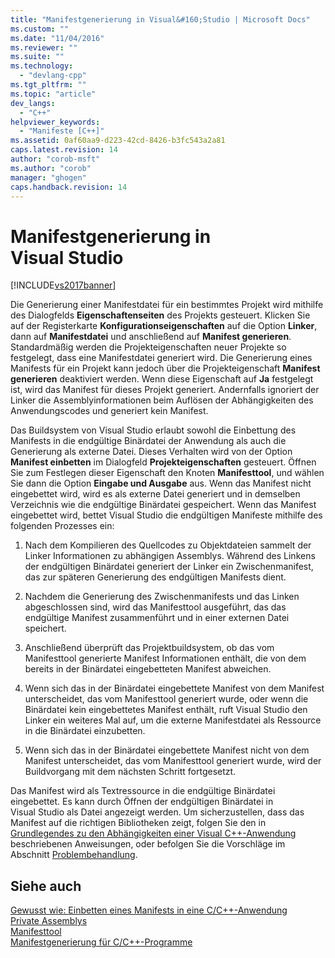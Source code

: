 ```yaml
---
title: "Manifestgenerierung in Visual&#160;Studio | Microsoft Docs"
ms.custom: ""
ms.date: "11/04/2016"
ms.reviewer: ""
ms.suite: ""
ms.technology: 
  - "devlang-cpp"
ms.tgt_pltfrm: ""
ms.topic: "article"
dev_langs: 
  - "C++"
helpviewer_keywords: 
  - "Manifeste [C++]"
ms.assetid: 0af60aa9-d223-42cd-8426-b3fc543a2a81
caps.latest.revision: 14
author: "corob-msft"
ms.author: "corob"
manager: "ghogen"
caps.handback.revision: 14
---
```

# Manifestgenerierung in Visual&#160;Studio
[!INCLUDE[vs2017banner](../assembler/inline/includes/vs2017banner.md)]

Die Generierung einer Manifestdatei für ein bestimmtes Projekt wird mithilfe des Dialogfelds **Eigenschaftenseiten** des Projekts gesteuert.  Klicken Sie auf der Registerkarte **Konfigurationseigenschaften** auf die Option **Linker**, dann auf **Manifestdatei** und anschließend auf **Manifest generieren**.  Standardmäßig werden die Projekteigenschaften neuer Projekte so festgelegt, dass eine Manifestdatei generiert wird.  Die Generierung eines Manifests für ein Projekt kann jedoch über die Projekteigenschaft **Manifest generieren** deaktiviert werden.  Wenn diese Eigenschaft auf **Ja** festgelegt ist, wird das Manifest für dieses Projekt generiert.  Andernfalls ignoriert der Linker die Assemblyinformationen beim Auflösen der Abhängigkeiten des Anwendungscodes und generiert kein Manifest.  
  
 Das Buildsystem von Visual Studio erlaubt sowohl die Einbettung des Manifests in die endgültige Binärdatei der Anwendung als auch die Generierung als externe Datei.  Dieses Verhalten wird von der Option **Manifest einbetten** im Dialogfeld **Projekteigenschaften** gesteuert.  Öffnen Sie zum Festlegen dieser Eigenschaft den Knoten **Manifesttool**, und wählen Sie dann die Option **Eingabe und Ausgabe** aus.  Wenn das Manifest nicht eingebettet wird, wird es als externe Datei generiert und in demselben Verzeichnis wie die endgültige Binärdatei gespeichert.  Wenn das Manifest eingebettet wird, bettet Visual Studio die endgültigen Manifeste mithilfe des folgenden Prozesses ein:  
  
1.  Nach dem Kompilieren des Quellcodes zu Objektdateien sammelt der Linker Informationen zu abhängigen Assemblys.  Während des Linkens der endgültigen Binärdatei generiert der Linker ein Zwischenmanifest, das zur späteren Generierung des endgültigen Manifests dient.  
  
2.  Nachdem die Generierung des Zwischenmanifests und das Linken abgeschlossen sind, wird das Manifesttool ausgeführt, das das endgültige Manifest zusammenführt und in einer externen Datei speichert.  
  
3.  Anschließend überprüft das Projektbuildsystem, ob das vom Manifesttool generierte Manifest Informationen enthält, die von dem bereits in der Binärdatei eingebetteten Manifest abweichen.  
  
4.  Wenn sich das in der Binärdatei eingebettete Manifest von dem Manifest unterscheidet, das vom Manifesttool generiert wurde, oder wenn die Binärdatei kein eingebettetes Manifest enthält, ruft Visual Studio den Linker ein weiteres Mal auf, um die externe Manifestdatei als Ressource in die Binärdatei einzubetten.  
  
5.  Wenn sich das in der Binärdatei eingebettete Manifest nicht von dem Manifest unterscheidet, das vom Manifesttool generiert wurde, wird der Buildvorgang mit dem nächsten Schritt fortgesetzt.  
  
 Das Manifest wird als Textressource in die endgültige Binärdatei eingebettet. Es kann durch Öffnen der endgültigen Binärdatei in Visual Studio als Datei angezeigt werden.  Um sicherzustellen, dass das Manifest auf die richtigen Bibliotheken zeigt, folgen Sie den in [Grundlegendes zu den Abhängigkeiten einer Visual C\+\+\-Anwendung](../ide/understanding-the-dependencies-of-a-visual-cpp-application.md) beschriebenen Anweisungen, oder befolgen Sie die Vorschläge im Abschnitt [Problembehandlung](../build/troubleshooting-c-cpp-isolated-applications-and-side-by-side-assemblies.md).  
  
## Siehe auch  
 [Gewusst wie: Einbetten eines Manifests in eine C\/C\+\+\-Anwendung](../build/how-to-embed-a-manifest-inside-a-c-cpp-application.md)   
 [Private Assemblys](_win32_private_assemblies)   
 [Manifesttool](http://msdn.microsoft.com/library/aa375649)   
 [Manifestgenerierung für C\/C\+\+\-Programme](../build/understanding-manifest-generation-for-c-cpp-programs.md)